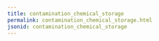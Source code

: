```yaml
---
title: contamination_chemical_storage
permalink: contamination_chemical_storage.html
jsonid: contamination_chemical_storage
---
```

